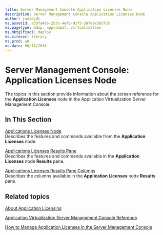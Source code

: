 ```yaml
---
title: Server Management Console Application Licenses Node
description: Server Management Console Application Licenses Node
author: jamiejdt
ms.assetid: ad3fa486-2b3c-4efd-91f5-507e9c5057d5
ms.pagetype: mdop, appcompat, virtualization
ms.mktglfcycl: deploy
ms.sitesec: library
ms.prod: w8
ms.date: 06/16/2016
---
```



# Server Management Console: Application Licenses Node


The topics in this section provide information about the screen reference for the **Application Licenses** node in the Application Virtualization Server Management Console.

## In This Section


<a href="" id="applications-licenses-node"></a>[Applications Licenses Node](applications-licenses-node.md)  
Describes the features and commands available from the **Application Licenses** node.

<a href="" id="applications-licenses-results-pane"></a>[Applications Licenses Results Pane](applications-licenses-results-pane.md)  
Describes the features and commands available in the **Application Licenses** node **Results** pane.

<a href="" id="applications-licenses-results-pane-columns"></a>[Applications Licenses Results Pane Columns](applications-licenses-results-pane-columns.md)  
Describes the columns available in the **Application Licenses** node **Results** pane.

## Related topics


[About Application Licensing](about-application-licensing.md)

[Application Virtualization Server Management Console Reference](application-virtualization-server-management-console-reference.md)

[How to Manage Application Licenses in the Server Management Console](how-to-manage-application-licenses-in-the-server-management-console.md)

 

 





